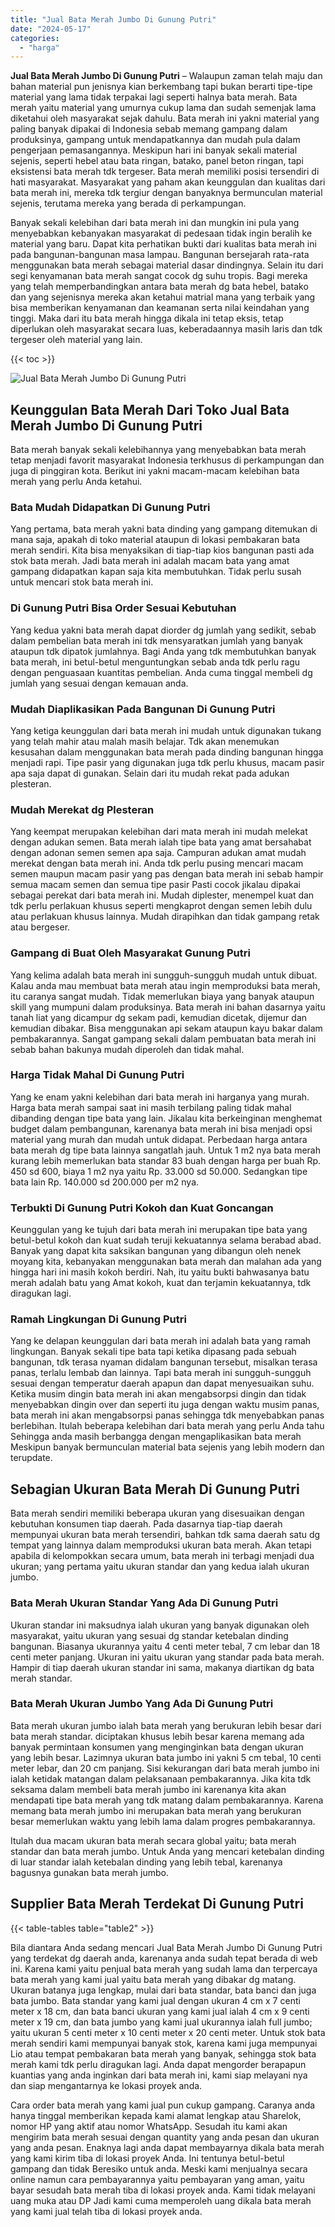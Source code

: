 ```yaml
---
title: "Jual Bata Merah Jumbo Di Gunung Putri"
date: "2024-05-17"
categories: 
  - "harga"
---
```


**Jual Bata Merah Jumbo Di Gunung Putri** – Walaupun zaman telah maju dan bahan material pun jenisnya kian berkembang tapi bukan berarti tipe-tipe material yang lama tidak terpakai lagi seperti halnya bata merah. Bata merah yaitu material yang umurnya cukup lama dan sudah semenjak lama diketahui oleh masyarakat sejak dahulu. Bata merah ini yakni material yang paling banyak dipakai di Indonesia sebab memang gampang dalam produksinya, gampang untuk mendapatkannya dan mudah pula dalam pengerjaan pemasangannya. Meskipun hari ini banyak sekali material sejenis, seperti hebel atau bata ringan, batako, panel beton ringan, tapi eksistensi bata merah tdk tergeser. Bata merah memiliki posisi tersendiri di hati masyarakat. Masyarakat yang paham akan keunggulan dan kualitas dari bata merah ini, mereka tdk tergiur dengan banyaknya bermunculan material sejenis, terutama mereka yang berada di perkampungan.

Banyak sekali kelebihan dari bata merah ini dan mungkin ini pula yang menyebabkan kebanyakan masyarakat di pedesaan tidak ingin beralih ke material yang baru. Dapat kita perhatikan bukti dari kualitas bata merah ini pada bangunan-bangunan masa lampau. Bangunan bersejarah rata-rata menggunakan bata merah sebagai material dasar dindingnya. Selain itu dari segi kenyamanan bata merah sangat cocok dg suhu tropis. Bagi mereka yang telah memperbandingkan antara bata merah dg bata hebel, batako dan yang sejenisnya mereka akan ketahui matrial mana yang terbaik yang bisa memberikan kenyamanan dan keamanan serta nilai keindahan yang tinggi. Maka dari itu bata merah hingga dikala ini tetap eksis, tetap diperlukan oleh masyarakat secara luas, keberadaannya masih laris dan tdk tergeser oleh material yang lain.

{{< toc >}}

![Jual Bata Merah Jumbo Di Gunung Putri](/images/jual-bata-merah-17.png)

## Keunggulan Bata Merah Dari Toko Jual Bata Merah Jumbo Di Gunung Putri

Bata merah banyak sekali kelebihannya yang menyebabkan bata merah tetap menjadi favorit masyarakat Indonesia terkhusus di perkampungan dan juga di pinggiran kota. Berikut ini yakni macam-macam kelebihan bata merah yang perlu Anda ketahui.

### Bata Mudah Didapatkan Di Gunung Putri

Yang pertama, bata merah yakni bata dinding yang gampang ditemukan di mana saja, apakah di toko material ataupun di lokasi pembakaran bata merah sendiri. Kita bisa menyaksikan di tiap-tiap kios bangunan pasti ada stok bata merah. Jadi bata merah ini adalah macam bata yang amat gampang didapatkan kapan saja kita membutuhkan. Tidak perlu susah untuk mencari stok bata merah ini.

### Di Gunung Putri Bisa Order Sesuai Kebutuhan

Yang kedua yakni bata merah dapat diorder dg jumlah yang sedikit, sebab dalam pembelian bata merah ini tdk mensyaratkan jumlah yang banyak ataupun tdk dipatok jumlahnya. Bagi Anda yang tdk membutuhkan banyak bata merah, ini betul-betul menguntungkan sebab anda tdk perlu ragu dengan penguasaan kuantitas pembelian. Anda cuma tinggal membeli dg jumlah yang sesuai dengan kemauan anda.

### Mudah Diaplikasikan Pada Bangunan Di Gunung Putri

Yang ketiga keunggulan dari bata merah ini mudah untuk digunakan tukang yang telah mahir atau malah masih belajar. Tdk akan menemukan kesusahan dalam menggunakan bata merah pada dinding bangunan hingga menjadi rapi. Tipe pasir yang digunakan juga tdk perlu khusus, macam pasir apa saja dapat di gunakan. Selain dari itu mudah rekat pada adukan plesteran.

### Mudah Merekat dg Plesteran

Yang keempat merupakan kelebihan dari mata merah ini mudah melekat dengan adukan semen. Bata merah ialah tipe bata yang amat bersahabat dengan adonan semen semen apa saja. Campuran adukan amat mudah merekat dengan bata merah ini. Anda tdk perlu pusing mencari macam semen maupun macam pasir yang pas dengan bata merah ini sebab hampir semua macam semen dan semua tipe pasir Pasti cocok jikalau dipakai sebagai perekat dari bata merah ini. Mudah diplester, menempel kuat dan tdk perlu perlakuan khusus seperti mengkaprot dengan semen lebih dulu atau perlakuan khusus lainnya. Mudah dirapihkan dan tidak gampang retak atau bergeser.

### Gampang di Buat Oleh Masyarakat Gunung Putri

Yang kelima adalah bata merah ini sungguh-sungguh mudah untuk dibuat. Kalau anda mau membuat bata merah atau ingin memproduksi bata merah, itu caranya sangat mudah. Tidak memerlukan biaya yang banyak ataupun skill yang mumpuni dalam produksinya. Bata merah ini bahan dasarnya yaitu tanah liat yang dicampur dg sekam padi, kemudian dicetak, dijemur dan kemudian dibakar. Bisa menggunakan api sekam ataupun kayu bakar dalam pembakarannya. Sangat gampang sekali dalam pembuatan bata merah ini sebab bahan bakunya mudah diperoleh dan tidak mahal.

### Harga Tidak Mahal Di Gunung Putri

Yang ke enam yakni kelebihan dari bata merah ini harganya yang murah. Harga bata merah sampai saat ini masih terbilang paling tidak mahal dibanding dengan tipe bata yang lain. Jikalau kita berkeinginan menghemat budget dalam pembangunan, karenanya bata merah ini bisa menjadi opsi material yang murah dan mudah untuk didapat. Perbedaan harga antara bata merah dg tipe bata lainnya sangatlah jauh. Untuk 1 m2 nya bata merah kurang lebih memerlukan bata standar 83 buah dengan harga per buah Rp. 450 sd 600, biaya 1 m2 nya yaitu Rp. 33.000 sd 50.000. Sedangkan tipe bata lain Rp. 140.000 sd 200.000 per m2 nya.

### Terbukti Di Gunung Putri Kokoh dan Kuat Goncangan

Keunggulan yang ke tujuh dari bata merah ini merupakan tipe bata yang betul-betul kokoh dan kuat sudah teruji kekuatannya selama berabad abad. Banyak yang dapat kita saksikan bangunan yang dibangun oleh nenek moyang kita, kebanyakan menggunakan bata merah dan malahan ada yang hingga hari ini masih kokoh berdiri. Nah, itu yaitu bukti bahwasanya batu merah adalah batu yang Amat kokoh, kuat dan terjamin kekuatannya, tdk diragukan lagi.

### Ramah Lingkungan Di Gunung Putri

Yang ke delapan keunggulan dari bata merah ini adalah bata yang ramah lingkungan. Banyak sekali tipe bata tapi ketika dipasang pada sebuah bangunan, tdk terasa nyaman didalam bangunan tersebut, misalkan terasa panas, terlalu lembab dan lainnya. Tapi bata merah ini sungguh-sungguh sesuai dengan temperatur daerah apapun dan dapat menyesuaikan suhu. Ketika musim dingin bata merah ini akan mengabsorpsi dingin dan tidak menyebabkan dingin over dan seperti itu juga dengan waktu musim panas, bata merah ini akan mengabsorpsi panas sehingga tdk menyebabkan panas berlebihan. Itulah beberapa kelebihan dari bata merah yang perlu Anda tahu Sehingga anda masih berbangga dengan mengaplikasikan bata merah Meskipun banyak bermunculan material bata sejenis yang lebih modern dan terupdate.

## Sebagian Ukuran Bata Merah Di Gunung Putri

Bata merah sendiri memiliki beberapa ukuran yang disesuaikan dengan kebutuhan konsumen tiap daerah. Pada dasarnya tiap-tiap daerah mempunyai ukuran bata merah tersendiri, bahkan tdk sama daerah satu dg tempat yang lainnya dalam memproduksi ukuran bata merah. Akan tetapi apabila di kelompokkan secara umum, bata merah ini terbagi menjadi dua ukuran; yang pertama yaitu ukuran standar dan yang kedua ialah ukuran jumbo.

### Bata Merah Ukuran Standar Yang Ada Di Gunung Putri

Ukuran standar ini maksudnya ialah ukuran yang banyak digunakan oleh masyarakat, yaitu ukuran yang sesuai dg standar ketebalan dinding bangunan. Biasanya ukurannya yaitu 4 centi meter tebal, 7 cm lebar dan 18 centi meter panjang. Ukuran ini yaitu ukuran yang standar pada bata merah. Hampir di tiap daerah ukuran standar ini sama, makanya diartikan dg bata merah standar.

### Bata Merah Ukuran Jumbo Yang Ada Di Gunung Putri

Bata merah ukuran jumbo ialah bata merah yang berukuran lebih besar dari bata merah standar. diciptakan khusus lebih besar karena memang ada banyak permintaan konsumen yang menginginkan bata dengan ukuran yang lebih besar. Lazimnya ukuran bata jumbo ini yakni 5 cm tebal, 10 centi meter lebar, dan 20 cm panjang. Sisi kekurangan dari bata merah jumbo ini ialah ketidak matangan dalam pelaksanaan pembakarannya. Jika kita tdk seksama dalam membeli bata merah jumbo ini karenanya kita akan mendapati tipe bata merah yang tdk matang dalam pembakarannya. Karena memang bata merah jumbo ini merupakan bata merah yang berukuran besar memerlukan waktu yang lebih lama dalam progres pembakarannya.

Itulah dua macam ukuran bata merah secara global yaitu; bata merah standar dan bata merah jumbo. Untuk Anda yang mencari ketebalan dinding di luar standar ialah ketebalan dinding yang lebih tebal, karenanya bagusnya gunakan bata merah jumbo.

## Supplier Bata Merah Terdekat Di Gunung Putri

{{< table-tables table="table2" >}}

Bila diantara Anda sedang mencari Jual Bata Merah Jumbo Di Gunung Putri yang terdekat dg daerah anda, karenanya anda sudah tepat berada di web ini. Karena kami yaitu penjual bata merah yang sudah lama dan terpercaya bata merah yang kami jual yaitu bata merah yang dibakar dg matang. Ukuran batanya juga lengkap, mulai dari bata standar, bata banci dan juga bata jumbo. Bata standar yang kami jual dengan ukuran 4 cm x 7 centi meter x 18 cm, dan bata banci ukuran yang kami jual ialah 4 cm x 9 centi meter x 19 cm, dan bata jumbo yang kami jual ukurannya ialah full jumbo; yaitu ukuran 5 centi meter x 10 centi meter x 20 centi meter. Untuk stok bata merah sendiri kami mempunyai banyak stok, karena kami juga mempunyai Lio atau tempat pembakaran bata merah yang banyak, sehingga stok bata merah kami tdk perlu diragukan lagi. Anda dapat mengorder berapapun kuantias yang anda inginkan dari bata merah ini, kami siap melayani nya dan siap mengantarnya ke lokasi proyek anda.

Cara order bata merah yang kami jual pun cukup gampang. Caranya anda hanya tinggal memberikan kepada kami alamat lengkap atau Sharelok, nomor HP yang aktif atau nomor WhatsApp. Sesudah itu kami akan mengirim bata merah sesuai dengan quantity yang anda pesan dan ukuran yang anda pesan. Enaknya lagi anda dapat membayarnya dikala bata merah yang kami kirim tiba di lokasi proyek Anda. Ini tentunya betul-betul gampang dan tidak Beresiko untuk anda. Meski kami menjualnya secara online namun cara pembayarannya yaitu pembayaran yang aman, yaitu bayar sesudah bata merah tiba di lokasi proyek anda. Kami tidak melayani uang muka atau DP Jadi kami cuma memperoleh uang dikala bata merah yang kami jual telah tiba di lokasi proyek anda.
